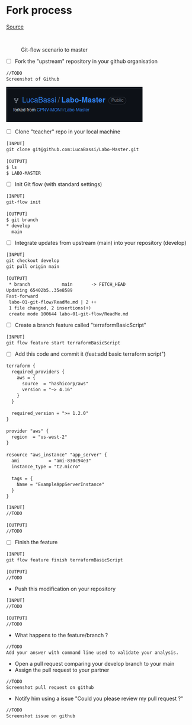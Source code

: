 # Fork process

[Source](https://docs.github.com/en/get-started/quickstart/fork-a-repo)

<figure><img src="../../.gitbook/assets/image (4).png" alt=""><figcaption><p>Git-flow scenario to master</p></figcaption></figure>

* [ ] Fork the "upstream" repository in your github organisation

```
//TODO
Screenshot of Github
```
![](images/Capture%20d%E2%80%99%C3%A9cran%20du%202023-05-09%2011-09-06.png)


* [ ] Clone "teacher" repo in your local machine

```
[INPUT]
git clone git@github.com:LucaBassi/Labo-Master.git

[OUTPUT]
$ ls 
$ LABO-MASTER
```

* [ ] Init Git flow (with standard settings)

```
[INPUT]
git-flow init

[OUTPUT]
$ git branch 
* develop
  main

```

* [ ] Integrate updates from upstream (main) into your repository (develop)

```
[INPUT]
git checkout develop
git pull origin main

[OUTPUT]
 * branch            main       -> FETCH_HEAD
Updating 65402b5..35e8589
Fast-forward
 labo-01-git-flow/ReadMe.md | 2 ++
 1 file changed, 2 insertions(+)
 create mode 100644 labo-01-git-flow/ReadMe.md

```

* [ ] Create a branch feature called "terraformBasicScript"

```
[INPUT]
git flow feature start terraformBasicScript

```

* [ ] Add this code and commit it (feat:add basic terraform script")

```
terraform {
  required_providers {
    aws = {
      source  = "hashicorp/aws"
      version = "~> 4.16"
    }
  }

  required_version = ">= 1.2.0"
}

provider "aws" {
  region  = "us-west-2"
}

resource "aws_instance" "app_server" {
  ami           = "ami-830c94e3"
  instance_type = "t2.micro"

  tags = {
    Name = "ExampleAppServerInstance"
  }
}
```

```
[INPUT]
//TODO

[OUTPUT]
//TODO
```

* [ ] Finish the feature

```
[INPUT]
git flow feature finish terraformBasicScript

[OUTPUT]
//TODO
```

* Push this modification on your repository

```
[INPUT]
//TODO

[OUTPUT]
//TODO
```

* What happens to the feature/branch ?

```
//TODO
Add your answer with command line used to validate your analysis.
```

* Open a pull request comparing your develop branch to your main
* Assign the pull request to your partner

```
//TODO
Screenshot pull request on github
```

* Notify him using a issue "Could you please review my pull request ?"

```
//TODO
Screenshot issue on github
```
